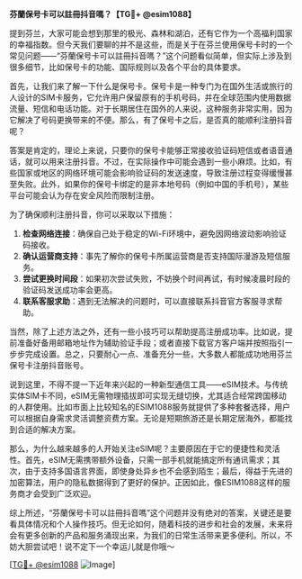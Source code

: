 **芬蘭保号卡可以註冊抖音嗎？【TG💪+ @esim1088】**

提到芬兰，大家可能会想到那里的极光、森林和湖泊，还有它作为一个高福利国家的幸福指数。但今天我们要聊的并不是这些，而是关于在芬兰使用保号卡时的一个常见问题——“芬蘭保号卡可以註冊抖音嗎？”这个问题看似简单，但实际上涉及到很多细节，比如保号卡的功能、国际规则以及各个平台的具体要求。

首先，让我们来了解一下什么是保号卡。保号卡是一种专门为在国外生活或旅行的人设计的SIM卡服务，它允许用户保留原有的手机号码，并在全球范围内使用数据流量、短信和电话功能。对于长期居住在国外的人来说，这种服务非常实用，因为它解决了号码更换带来的不便。那么，有了保号卡之后，是否真的能顺利注册抖音呢？

答案是肯定的，理论上来说，只要你的保号卡能够正常接收验证码短信或者语音通话，就可以用来注册抖音。不过，在实际操作中可能会遇到一些小麻烦。比如，有些国家或地区的网络环境可能会影响验证码的发送速度，导致注册过程变得缓慢甚至失败。此外，如果你的保号卡绑定的是非本地号码（例如中国的手机号），某些平台可能会认为存在安全风险而限制注册。

为了确保顺利注册抖音，你可以采取以下措施：
1. **检查网络连接**：确保自己处于稳定的Wi-Fi环境中，避免因网络波动影响验证码接收。
2. **确认运营商支持**：事先了解你的保号卡所属运营商是否支持国际漫游及短信服务。
3. **尝试更换时间段**：如果初次尝试失败，不妨换个时间再试，有时候凌晨时段的验证码发送成功率会更高。
4. **联系客服求助**：遇到无法解决的问题时，可以直接联系抖音官方客服寻求帮助。

当然，除了上述方法之外，还有一些小技巧可以帮助提高注册成功率。比如说，提前准备好备用邮箱地址作为辅助验证手段；或者直接下载官方客户端并按照指引一步步完成设置。总之，只要耐心一点、准备充分一些，大多数人都能成功地用芬兰保号卡注册抖音账号。

说到这里，不得不提一下近年来兴起的一种新型通信工具——eSIM技术。与传统实体SIM卡不同，eSIM无需物理插拔即可实现无缝切换，尤其适合经常跨国移动的人群使用。比如市面上比较知名的ESIM1088服务就提供了多种套餐选择，用户可以根据自身需求灵活调整资费方案。无论是短期旅游还是长期定居海外，都能找到合适的解决方案。

那么，为什么越来越多的人开始关注eSIM呢？主要原因在于它的便捷性和灵活性。首先，eSIM无需携带额外设备，只需一部手机就能搞定所有通讯需求；其次，由于支持多国语言界面，即使身处异乡也不会感到陌生；最后，得益于先进的加密算法，用户的隐私数据得到了更好的保护。正因如此，像ESIM1088这样的服务商才会受到广泛欢迎。

综上所述，“芬蘭保号卡可以註冊抖音嗎”这个问题并没有绝对的答案，关键还是要看具体情况和个人操作技巧。但无论如何，随着科技的进步和社会的发展，未来将会有更多创新的产品和服务涌现出来，为我们的日常生活带来更多便利。所以，不妨大胆尝试吧！说不定下一个幸运儿就是你哦～

[[TG💪+ @esim1088](https://t.me/s/esim1088) ![Image](https://i.postimg.cc/4NQfJmqS/Snipaste-2025-05-13-00-14-12.png)]